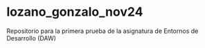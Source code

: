 # lozano_gonzalo_nov24
Repositorio para la primera prueba de la asignatura de Entornos de Desarrollo (DAW)
